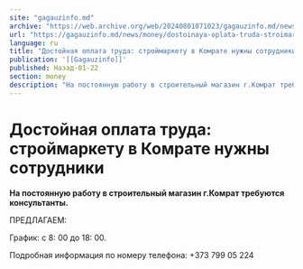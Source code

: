 ```yaml
---
site: "gagauzinfo.md"
archive: "https://web.archive.org/web/20240801071023/gagauzinfo.md/news/money/dostoinaya-oplata-truda-stroimarketu-v-komrate-nuzhni-sotrudniki"
url: "https://gagauzinfo.md/news/money/dostoinaya-oplata-truda-stroimarketu-v-komrate-nuzhni-sotrudniki"
language: ru
title: "Достойная оплата труда: строймаркету в Комрате нужны сотрудники"
publication: '[[Gagauzinfo]]'
published: Назад-01-22
section: money
description: "На постоянную работу в строительный магазин г.Комрат требуются консультанты."
---
```


# Достойная оплата труда: строймаркету в Комрате нужны сотрудники

**На постоянную работу в строительный магазин г.Комрат требуются консультанты.**

ПРЕДЛАГАЕМ:

График: с 8: 00 до 18: 00.

Подробная информация по номеру телефона: +373 799 05 224